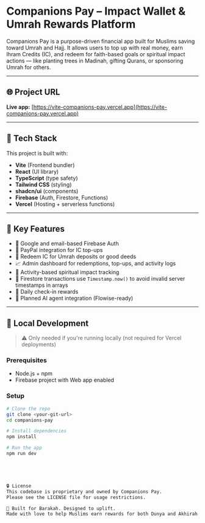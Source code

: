# Companions Pay – Impact Wallet & Umrah Rewards Platform

Companions Pay is a purpose-driven financial app built for Muslims saving toward Umrah and Hajj. It allows users to top up with real money, earn Ihram Credits (IC), and redeem for faith-based goals or spiritual impact actions — like planting trees in Madinah, gifting Qurans, or sponsoring Umrah for others.

---

## 🌐 Project URL

**Live app:** [https://vite-companions-pay.vercel.app](https://vite-companions-pay.vercel.app)

---

## 🔧 Tech Stack

This project is built with:

- **Vite** (Frontend bundler)
- **React** (UI library)
- **TypeScript** (type safety)
- **Tailwind CSS** (styling)
- **shadcn/ui** (components)
- **Firebase** (Auth, Firestore, Functions)
- **Vercel** (Hosting + serverless functions)

---

## 🧠 Key Features

- 🔐 Google and email-based Firebase Auth
- 💸 PayPal integration for IC top-ups
- 🕋 Redeem IC for Umrah deposits or good deeds
- 📈 Admin dashboard for redemptions, top-ups, and activity logs
- 🧾 Activity-based spiritual impact tracking
- 🔄 Firestore transactions use `Timestamp.now()` to avoid invalid server timestamps in arrays
- 🔁 Daily check-in rewards
- 💬 Planned AI agent integration (Flowise-ready)

---

## 📁 Local Development

> ⚠️ Only needed if you're running locally (not required for Vercel deployments)

### Prerequisites

- Node.js + npm
- Firebase project with Web app enabled

### Setup

```bash
# Clone the repo
git clone <your-git-url>
cd companions-pay

# Install dependencies
npm install

# Run the app
npm run dev





🔒 License
This codebase is proprietary and owned by Companions Pay.
Please see the LICENSE file for usage restrictions.

🙏 Built for Barakah. Designed to uplift.
Made with love to help Muslims earn rewards for both Dunya and Akhirah.
